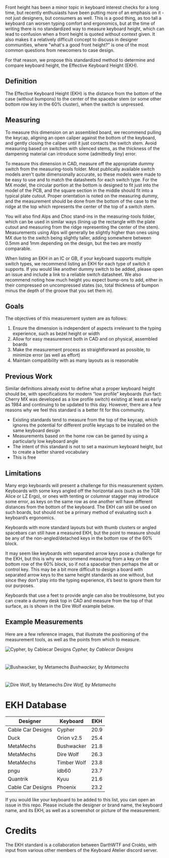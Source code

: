 Front height has been a minor topic in keyboard interest checks for a long time, but recently enthusiasts have been putting more of an emphasis on it - not just designers, but consumers as well. This is a good thing, as too tall a keyboard can worsen typing comfort and ergonomics, but at the time of writing there is no standardized way to measure keyboard height, which can lead to confusion when a front height is quoted without context given. It also makes it a relatively difficult concept to discuss in designer communities, where "what's a good front height?" is one of the most common questions from newcomers to case design.

For that reason, we propose this standardized method to determine and compare keyboard height, the Effective Keyboard Height (EKH).

## Definition
The Effective Keyboard Height (EKH) is the distance from the bottom of the case (without bumpons) to the center of the spacebar stem (or some other bottom row key in the 60% cluster), when the switch is unpressed.

## Measuring
To measure this dimension on an assembled board, we recommend pulling the keycap, aligning an open caliper against the bottom of the keyboard, and gently closing the caliper until it just contacts the switch stem. Avoid measuring based on switches with silenced stems, as the thickness of the dampening material can introduce some (admittedly tiny) error.

To measure this dimension in CAD, measure off the appropriate dummy switch from the measuring-tools folder. Most publically available switch models aren't quite dimensionally accurate, so these models were made to be easy to use and to match the datasheets for each switch type. For the MX model, the circular portion at the bottom is designed to fit just into the model of the PCB, and the square section in the middle should fit into a typical plate cutout. Proper orientation is noted on the measuring dummy, and the measurement should be done from the bottom of the case to the ridge at the top which represents the center of the top of a switch stem.

You will also find Alps and Choc stand-ins in the measuring-tools folder, which can be used in similar ways (lining up the rectangle with the plate cutout and measuring from the ridge representing the center of the stem). Measurements using Alps will generally be slightly higher than ones using MX due to the switch being slightly taller, adding somewhere between 0.5mm and 1mm depending on the design, but the two are mostly comparable.

When listing an EKH in an IC or GB, if your keyboard supports multiple switch types, we recommend listing an EKH for each type of switch it supports. If you would like another dummy switch to be added, please open an issue and include a link to a reliable switch datasheet. We also recommend noting how much height you expect bump-ons to add, either in their compressed on uncompressed states (so, total thickness of bumpon minus the depth of the groove that you set them in).

## Goals
The objectives of this measurement system are as follows:
1. Ensure the dimension is independent of aspects irrelevant to the typing experience, such as bezel height or width
1. Allow for easy measurement both in CAD and on physical, assembled boards
1. Make the measurement process as straightforward as possible, to minimize error (as well as effort)
1. Maintain compatibility with as many layouts as is reasonable

## Previous Work
Similar definitions already exist to define what a proper keyboard height should be, with specifications for modern “low profile” keyboards (fun fact: Cherry MX was developed as a low profile switch) existing at least as early as 1984 and continuing to be updated to this day. However, there are a few reasons why we feel this standard is a better fit for this community.
* Existing standards tend to measure from the top of the keycap, which ignores the potential for different profile keycaps to be installed on the same keyboard design
* Measurements based on the home row can be gamed by using a particularly low keyboard angle
* The intent of this standard is not to set a maximum keyboard height, but to create a better shared vocabulary
* This is free

## Limitations
Many ergo keyboards will present a challenge for this measurement system. Keyboards with some keys angled off the horizontal axis (such as the TGR Alice or LZ Ergo), or ones with tenting or columnar stagger may introduce some error, as keys on the same row as one another will have different distances from the bottom of the keyboard. The EKH can still be used on such boards, but should not be a primary method of evaluating such a keyboard’s ergonomics.

Keyboards with more standard layouts but with thumb clusters or angled spacebars can still have a measured EKH, but the point to measure should be any of the non-angled/detached keys in the bottom row of the 60% block.

It may seem like keyboards with separated arrow keys pose a challenge for the EKH, but this is why we recommend measuring from a key on the bottom row of the 60% block, so if not a spacebar then perhaps the alt or control key. This may be a bit more difficult to design a board with separated arrow keys to the same height standards as one without, but since they don’t play into the typing experience, it’s best to ignore them for our purposes.

Keyboards that use a feet to provide angle can also be troublesome, but you can create a dummy desk top in CAD and measure from the top of that surface, as is shown in the Dire Wolf example below.

## Example Measurements

Here are a few reference images, that illustrate the positioning of the measurement tools, as well as the points from which to measure.

![Cypher, by Cablecar Designs](https://i.imgur.com/YRlJnds.png)
*Cypher, by Cablecar Designs*
# 

![Bushwacker, by Metamechs](https://i.imgur.com/BbJp7pk.png)
*Bushwacker, by Metamechs*
# 

![Dire Wolf, by Metamechs](https://i.imgur.com/WNKLEOg.png)
*Dire Wolf, by Metamechs*
#
# EKH Database
Designer | Keyboard | EKH
------------ | ------------ | -------------
Cable Car Designs | Cypher | 20.9
Duck | Orion v2.5 | 25.4
MetaMechs | Bushwacker | 21.8
MetaMechs | Dire Wolf | 26.3
MetaMechs | Timber Wolf | 23.8
pngu | idb60 | 23.7
Quantrik | Kyuu | 21.6
Cable Car Designs | Phoenix | 23.2

If you would like your keyboard to be added to this list, you can open an issue in this repo. Please include the designer or brand name, the keyboard name, and its EKH, as well as a screenshot or picture of the measurement.

# Credits
The EKH standard is a collaboration between DarthWTF and Crokto, with input from various other members of the Keyboard Atelier discord server.
